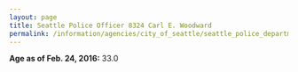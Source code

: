 ```yaml
---
layout: page
title: Seattle Police Officer 8324 Carl E. Woodward
permalink: /information/agencies/city_of_seattle/seattle_police_department/copbook/8324/
---
```


**Age as of Feb. 24, 2016:** 33.0
